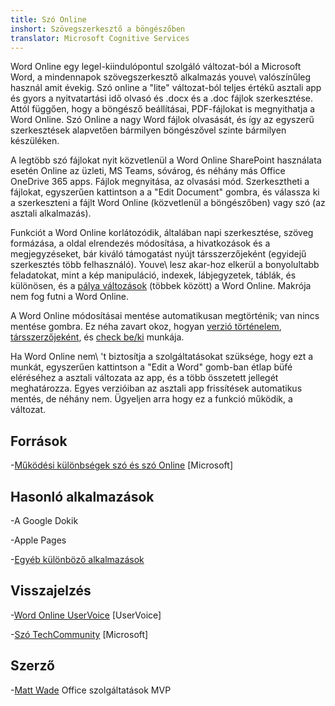 ```yaml
---
title: Szó Online
inshort: Szövegszerkesztő a böngészőben
translator: Microsoft Cognitive Services
---
```



Word Online egy legel-kiindulópontul szolgáló változat-ból a Microsoft Word, a mindennapok
szövegszerkesztő alkalmazás youve\ valószínűleg használ amit évekig. Szó online
a \"lite\" változat-ból teljes értékű asztali app és gyors
a nyitvatartási idő olvasó és .docx és a .doc fájlok szerkesztése. Attól függően, hogy
a böngésző beállításai, PDF-fájlokat is megnyithatja a Word Online. Szó
Online a nagy Word fájlok olvasását, és így az egyszerű szerkesztések
alapvetően bármilyen böngészővel szinte bármilyen készüléken.

A legtöbb szó fájlokat nyit közvetlenül a Word Online SharePoint használata esetén
Online az üzleti, MS Teams, sóvárog, és néhány más Office OneDrive
365 apps. Fájlok megnyitása, az olvasási mód. Szerkesztheti a fájlokat, egyszerűen kattintson a
a \"Edit Document\" gombra, és válassza ki a szerkeszteni a fájlt Word Online
(közvetlenül a böngészőben) vagy szó (az asztali alkalmazás).

Funkciót a Word Online korlátozódik, általában napi szerkesztése,
szöveg formázása, a oldal elrendezés módosítása, a hivatkozások és a megjegyzéseket, bár
kiváló támogatást nyújt társszerzőjeként (egyidejű szerkesztés
több felhasználó). Youve\ lesz akar-hoz elkerül a bonyolultabb feladatokat, mint a kép
manipuláció, indexek, lábjegyzetek, táblák, és különösen, és a [pálya
változások](http://icansharepoint.com/version-history-isnt-track-changes/)
(többek között) a Word Online. Makrója nem fog futni a Word Online.

A Word Online módosításai mentése automatikusan megtörténik; van nincs
mentése gombra. Ez néha zavart okoz, hogyan [verzió
történelem](http://icsh.pt/VersionHistory),
[társszerzőjeként](http://icsh.pt/CoAuthoring), és [check
be/ki](http://icsh.pt/SPCheckOut) munkája.

Ha Word Online nem\ 't biztosítja a szolgáltatásokat szüksége, hogy ezt a munkát,
egyszerűen kattintson a \"Edit a Word\" gomb-ban étlap büfé eléréséhez a
asztali változata az app, és a több összetett jellegét meghatározza. Egyes verzióiban
az asztali app frissítések automatikus mentés, de néhány nem. Ügyeljen arra
hogy ez a funkció működik, a változat.

Források
---------

-[Működési különbségek szó és szó
    Online](https://support.office.com/en-us/article/Differences-between-using-a-document-in-the-browser-and-in-Word-3e863ce3-e82c-4211-8f97-5b33c36c55f8)
    \[Microsoft\]

Hasonló alkalmazások
--------------------

-A Google Dokik

-Apple Pages

-[Egyéb különböző
    alkalmazások](https://en.wikipedia.org/wiki/List_of_word_processors#Online)

Visszajelzés
---------

-[Word Online UserVoice](https://word.uservoice.com/forums/271331-word-online)
    \[UserVoice\]

-[Szó TechCommunity](https://techcommunity.microsoft.com/t5/Word/ct-p/Word)
    \[Microsoft\]

Szerző
---------

-[Matt Wade](https://www.linkedin.com/in/thatmattwade/) Office szolgáltatások MVP


